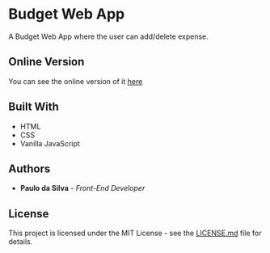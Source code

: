 # Budget Web App

A Budget Web App where the user can add/delete expense.

## Online Version

You can see the online version of it [here](https://psbudget.netlify.app/)

## Built With

* HTML
* CSS
* Vanilla JavaScript

## Authors

* **Paulo da Silva** - *Front-End Developer*

## License

This project is licensed under the MIT License - see the [LICENSE.md](LICENSE.md) file for details.